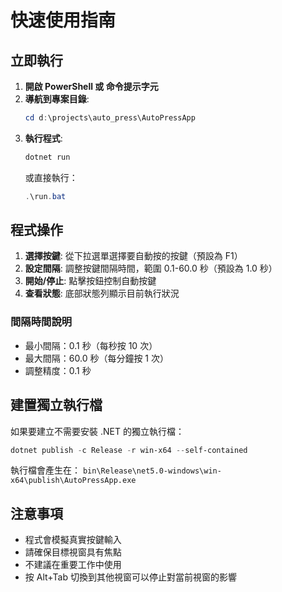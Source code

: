 # 快速使用指南

## 立即執行

1. **開啟 PowerShell 或 命令提示字元**
2. **導航到專案目錄**:
   ```powershell
   cd d:\projects\auto_press\AutoPressApp
   ```
3. **執行程式**:
   ```powershell
   dotnet run
   ```
   或直接執行：
   ```powershell
   .\run.bat
   ```

## 程式操作

1. **選擇按鍵**: 從下拉選單選擇要自動按的按鍵（預設為 F1）
2. **設定間隔**: 調整按鍵間隔時間，範圍 0.1-60.0 秒（預設為 1.0 秒）
3. **開始/停止**: 點擊按鈕控制自動按鍵
4. **查看狀態**: 底部狀態列顯示目前執行狀況

### 間隔時間說明
- 最小間隔：0.1 秒（每秒按 10 次）
- 最大間隔：60.0 秒（每分鐘按 1 次）
- 調整精度：0.1 秒

## 建置獨立執行檔

如果要建立不需要安裝 .NET 的獨立執行檔：

```powershell
dotnet publish -c Release -r win-x64 --self-contained
```

執行檔會產生在：
`bin\Release\net5.0-windows\win-x64\publish\AutoPressApp.exe`

## 注意事項

- 程式會模擬真實按鍵輸入
- 請確保目標視窗具有焦點
- 不建議在重要工作中使用
- 按 Alt+Tab 切換到其他視窗可以停止對當前視窗的影響
